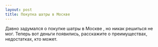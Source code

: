 ```yaml
---
layout: post 
title: Покупка шатры в Москве 
--- 
```

Давно задумался о покупке шатры в Москве , но никак решиться не мог. Теперь вот деньги появились, расскажите о преимуществах, недостатках, кто может.